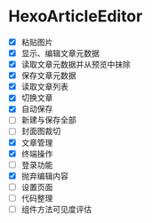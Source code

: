 # HexoArticleEditor
- [x] 粘贴图片
- [x] 显示、编辑文章元数据
- [x] 读取文章元数据并从预览中抹除
- [x] 保存文章元数据
- [x] 读取文章列表
- [x] 切换文章
- [x] 自动保存
- [ ] 新建与保存全部
- [ ] 封面图裁切
- [x] 文章管理
- [x] 终端操作
- [ ] 登录功能
- [x] 抛弃编辑内容
- [ ] 设置页面
- [ ] 代码整理
- [ ] 组件方法可见度评估